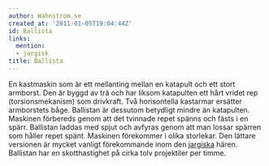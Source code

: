 ```yaml
---
author: Wahnstrom.se
created_at: '2011-01-05T19:04:44Z'
id: Ballista
links:
  mention:
  - jargisk
title: Ballista
---
```


En kastmaskin som är ett mellanting mellan en katapult och ett stort armborst. Den är byggd av trä
och har liksom katapulten ett hårt vridet rep (torsionsmekanism) som drivkraft. Två horisontella
kastarmar ersätter armborstets båge. Ballistan är dessutom betydligt mindre än katapulten. Maskinen
förbereds genom att det tvinnade repet spänns och fästs i en spärr. Ballistan laddas med spjut och
avfyras genom att man lossar spärren som håller repet spänt. Maskinen förekommer i olika storlekar.
Den lättare versionen är mycket vanligt förekommande inom den [jargiska] hären. Ballistan har en
skotthastighet på cirka tolv projektiler per timme.

  [jargiska]: jargisk